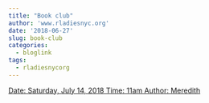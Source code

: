 ```yaml
---
title: "Book club"
author: 'www.rladiesnyc.org'
date: '2018-06-27'
slug: book-club
categories:
  - bloglink
tags:
  - rladiesnycorg
---
```


[Date: Saturday, July 14, 2018 Time: 11am Author: Meredith<i class="fas fa-external-link-alt"></i>](http://www.rladiesnyc.org/post/book-club-artificial-unintelligence/)

